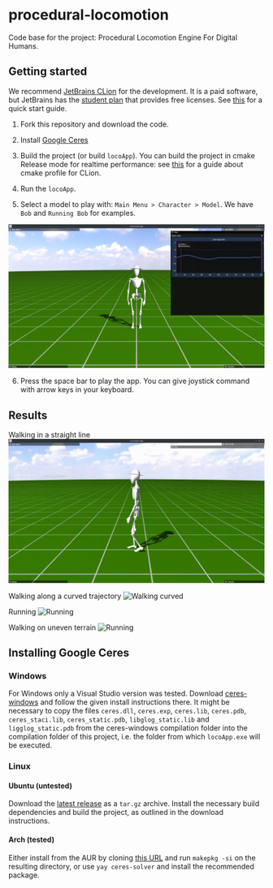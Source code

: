 # procedural-locomotion

Code base for the project: Procedural Locomotion Engine For Digital Humans.

## Getting started

We recommend [JetBrains CLion](https://www.jetbrains.com/clion/) for the development.
It is a paid software, but JetBrains has the [student plan](https://www.jetbrains.com/community/education/#students)
that provides free licenses. See [this](https://www.jetbrains.com/help/clion/clion-quick-start-guide.html) for a quick
start guide.

1. Fork this repository and download the code.

2. Install [Google Ceres](http://ceres-solver.org/installation.html)

3. Build the project (or build `locoApp`). You can build the project in cmake Release mode for realtime performance:
   see [this](https://www.jetbrains.com/help/clion/cmake-profile.html) for a guide about cmake profile for CLion.

4. Run the `locoApp`.

5. Select a model to play with: `Main Menu > Character > Model`. We have `Bob` and `Running Bob` for examples.

![Screen](img/screen.png)

6. Press the space bar to play the app. You can give joystick command with arrow keys in your keyboard. 


## Results

Walking in a straight line
![Walking straight](img/walking_straight.gif)


Walking along a curved trajectory
![Walking curved](img/walking_curve.gif)

Running
![Running](img/running.gif)

Walking on uneven terrain
![Running](img/walking_uneven.gif)

## Installing Google Ceres

### Windows
For Windows only a Visual Studio version was tested. 
Download [ceres-windows](https://github.com/tbennun/ceres-windows) and follow the given install instructions there.
It might be necessary to copy the files `ceres.dll`, `ceres.exp`, `ceres.lib`, `ceres.pdb`, `ceres_staci.lib`,
`ceres_static.pdb`, `libglog_static.lib` and `ligglog_static.pdb` from the ceres-windows compilation folder into the 
compilation folder of this project, i.e. the folder from which `locoApp.exe` will be executed.

### Linux

#### Ubuntu (untested)
Download the [latest release](http://ceres-solver.org/installation.html) as a `tar.gz` archive.
Install the necessary build dependencies and build the project, as outlined in the download instructions.


#### Arch (tested)
Either install from the AUR by cloning [this URL](https://aur.archlinux.org/ceres-solver-git.git) and run `makepkg -si` on the 
resulting directory, or use `yay ceres-solver` and install the recommended package.


